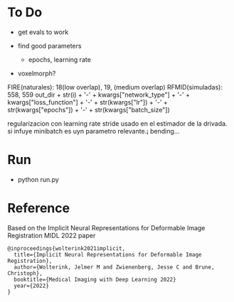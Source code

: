 # To Do

- get evals to work
- find good parameters
  - epochs, learning rate

- voxelmorph?

FIRE(naturales): 18(low overlap), 19, (medium overlap)
RFMID(simuladas): 558, 559
out_dir + str(i) + '-' + kwargs["network_type"] + '-' + kwargs["loss_function"] + '-' + str(kwargs["lr"]) + '-' + str(kwargs["epochs"]) + '-' + str(kwargs["batch_size"])


regularizacion con learning rate
stride usado en el estimador de la drivada. si infuye minibatch es uyn parametro relevante.¡ bending...


# Run 
- python run.py


# Reference
Based on the Implicit Neural Representations for Deformable Image Registration MIDL 2022 paper

    @inproceedings{wolterink2021implicit,
      title={Implicit Neural Representations for Deformable Image Registration},
      author={Wolterink, Jelmer M and Zwienenberg, Jesse C and Brune, Christoph},
      booktitle={Medical Imaging with Deep Learning 2022}
      year={2022}
    }
